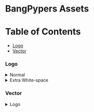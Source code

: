 # BangPypers Assets

# Table of Contents

- [Logo](#logo)
- [Vector](#vector)


### Logo

<details><summary>Normal</summary>
<p>

<img src="./logo/bangpypers.png" height="100">

</p>
</details>

<details><summary>Extra White-space</summary>
<p>

<img src="./logo/bangpypers-square-large.png" height="100">

</p>
</details>


### Vector

<details><summary>Logo</summary>
<p>

<img src="./vector/bangpypers.svg" height="100">

</p>
</details>
